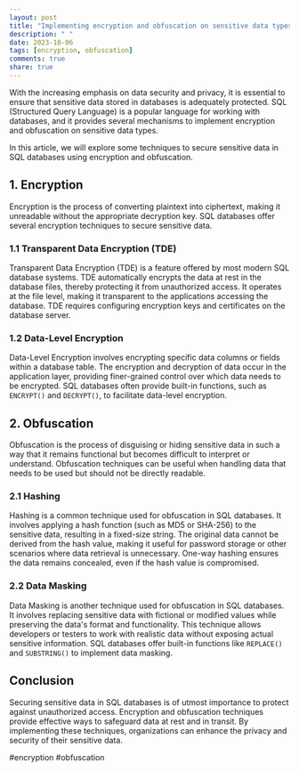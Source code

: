 ```yaml
---
layout: post
title: "Implementing encryption and obfuscation on sensitive data types in SQL"
description: " "
date: 2023-10-06
tags: [encryption, obfuscation]
comments: true
share: true
---
```


With the increasing emphasis on data security and privacy, it is essential to ensure that sensitive data stored in databases is adequately protected. SQL (Structured Query Language) is a popular language for working with databases, and it provides several mechanisms to implement encryption and obfuscation on sensitive data types.

In this article, we will explore some techniques to secure sensitive data in SQL databases using encryption and obfuscation.

## 1. Encryption

Encryption is the process of converting plaintext into ciphertext, making it unreadable without the appropriate decryption key. SQL databases offer several encryption techniques to secure sensitive data.

### 1.1 Transparent Data Encryption (TDE)

Transparent Data Encryption (TDE) is a feature offered by most modern SQL database systems. TDE automatically encrypts the data at rest in the database files, thereby protecting it from unauthorized access. It operates at the file level, making it transparent to the applications accessing the database. TDE requires configuring encryption keys and certificates on the database server.

### 1.2 Data-Level Encryption

Data-Level Encryption involves encrypting specific data columns or fields within a database table. The encryption and decryption of data occur in the application layer, providing finer-grained control over which data needs to be encrypted. SQL databases often provide built-in functions, such as `ENCRYPT()` and `DECRYPT()`, to facilitate data-level encryption.

## 2. Obfuscation

Obfuscation is the process of disguising or hiding sensitive data in such a way that it remains functional but becomes difficult to interpret or understand. Obfuscation techniques can be useful when handling data that needs to be used but should not be directly readable.

### 2.1 Hashing

Hashing is a common technique used for obfuscation in SQL databases. It involves applying a hash function (such as MD5 or SHA-256) to the sensitive data, resulting in a fixed-size string. The original data cannot be derived from the hash value, making it useful for password storage or other scenarios where data retrieval is unnecessary. One-way hashing ensures the data remains concealed, even if the hash value is compromised.

### 2.2 Data Masking

Data Masking is another technique used for obfuscation in SQL databases. It involves replacing sensitive data with fictional or modified values while preserving the data's format and functionality. This technique allows developers or testers to work with realistic data without exposing actual sensitive information. SQL databases offer built-in functions like `REPLACE()` and `SUBSTRING()` to implement data masking.

## Conclusion

Securing sensitive data in SQL databases is of utmost importance to protect against unauthorized access. Encryption and obfuscation techniques provide effective ways to safeguard data at rest and in transit. By implementing these techniques, organizations can enhance the privacy and security of their sensitive data.

#encryption #obfuscation